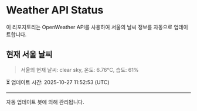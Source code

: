 
# Weather API Status

이 리포지토리는 OpenWeather API를 사용하여 서울의 날씨 정보를 자동으로 업데이트합니다.

## 현재 서울 날씨
> 서울의 현재 날씨: clear sky, 온도: 6.76°C, 습도: 61%

⏳ 업데이트 시간: 2025-10-27 11:52:53 (UTC)

---
자동 업데이트 봇에 의해 관리됩니다.
